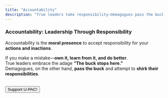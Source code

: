 ```yaml
---
title: "Accountability"
description: "True leaders take responsibility—demagogues pass the buck."
---
```


### **Accountability: Leadership Through Responsibility**  
Accountability is the **moral presence** to accept responsibility for your **actions and inactions**.  

If you make a mistake—**own it, learn from it, and do better**.  
True leaders embrace the adage **“The buck stops here.”**  
Demagogues, on the other hand, **pass the buck** and attempt to **shirk their responsibilities**.  

<br>

<button class="donate-btn" onclick="window.location.href='https://gofund.me/7868febf'">
    Support U-PAC!
</button>
